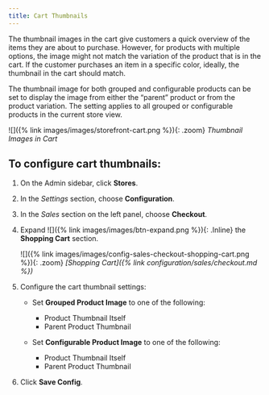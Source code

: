 ```yaml
---
title: Cart Thumbnails
---
```


The thumbnail images in the cart give customers a quick overview of the items they are about to purchase. However, for products with multiple options, the image might not match the variation of the product that is in the cart. If the customer purchases an item in a specific color, ideally, the thumbnail in the cart should match.

The thumbnail image for both grouped and configurable products can be set to display the image from either the “parent” product or from the product variation. The setting applies to all grouped or configurable products in the current store view.

![]({% link images/images/storefront-cart.png %}){: .zoom}
_Thumbnail Images in Cart_

## To configure cart thumbnails:

1. On the Admin sidebar, click **Stores**.

1. In the _Settings_ section, choose **Configuration**.

1. In the _Sales_ section on the left panel, choose **Checkout**.

1. Expand ![]({% link images/images/btn-expand.png %}){: .Inline} the **Shopping Cart** section.

    ![]({% link images/images/config-sales-checkout-shopping-cart.png %}){: .zoom}
    _[Shopping Cart]({% link configuration/sales/checkout.md %})_

1. Configure the cart thumbnail settings:

   - Set **Grouped Product Image** to one of the following:

      - Product Thumbnail Itself
      - Parent Product Thumbnail

   - Set **Configurable Product Image** to one of the following:

      - Product Thumbnail Itself
      - Parent Product Thumbnail

1. Click **Save Config**.
